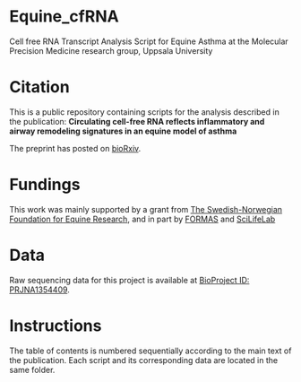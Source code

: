 # Equine_cfRNA
Cell free RNA Transcript Analysis Script for Equine Asthma at the Molecular Precision Medicine research group, Uppsala University

# Citation
This is a public repository containing scripts for the analysis described in the publication:
**Circulating cell-free RNA reflects inflammatory and airway remodeling signatures in an equine model of asthma**

The preprint has posted on [bioRxiv](https://www.biorxiv.org/content/10.1101/2025.10.25.684590v1).

# Fundings
This work was mainly supported by a grant from [The Swedish-Norwegian Foundation for Equine Research](https://hastforskning.se/in-english/#:~:text=The%20Swedish%2DNorwegian%20Foundation%20for,Read%20more), and in part by [FORMAS](https://formas.se) and [SciLifeLab](https://www.scilifelab.se)

# Data
Raw sequencing data for this project is available at [BioProject ID: PRJNA1354409](https://dataview.ncbi.nlm.nih.gov/object/PRJNA1354409). 

# Instructions
The table of contents is numbered sequentially according to the main text of the publication. Each script and its corresponding data are located in the same folder.

